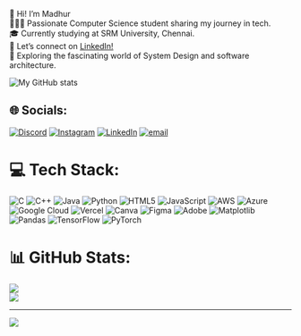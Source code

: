 👋 Hi! I’m Madhur<br/>
👩🏻‍💻 Passionate Computer Science student sharing my journey in tech.<br/>
🎓 Currently studying at SRM University, Chennai.<br/>
🔗 Let’s connect on [LinkedIn!](https://www.linkedin.com/in/madhur-k-71b362280/<)<br/>
💭 Exploring the fascinating world of System Design and software architecture.<br/>

![My GitHub stats](https://github-readme-stats.vercel.app/api?username=Madhur-k4&show_icons=true&theme=radical)


## 🌐 Socials:
[![Discord](https://img.shields.io/badge/Discord-%237289DA.svg?logo=discord&logoColor=white)](https://discord.gg/Aquador#1715) [![Instagram](https://img.shields.io/badge/Instagram-%23E4405F.svg?logo=Instagram&logoColor=white)](https://instagram.com/Madhur.xx) [![LinkedIn](https://img.shields.io/badge/LinkedIn-%230077B5.svg?logo=linkedin&logoColor=white)](https://www.linkedin.com/in/madhur-k-71b362280/) [![email](https://img.shields.io/badge/Email-D14836?logo=gmail&logoColor=white)](mailto:madhur.pkalra@gmail.com) 

# 💻 Tech Stack:
![C](https://img.shields.io/badge/c-%2300599C.svg?style=for-the-badge&logo=c&logoColor=white) ![C++](https://img.shields.io/badge/c++-%2300599C.svg?style=for-the-badge&logo=c%2B%2B&logoColor=white) ![Java](https://img.shields.io/badge/java-%23ED8B00.svg?style=for-the-badge&logo=openjdk&logoColor=white) ![Python](https://img.shields.io/badge/python-3670A0?style=for-the-badge&logo=python&logoColor=ffdd54) ![HTML5](https://img.shields.io/badge/html5-%23E34F26.svg?style=for-the-badge&logo=html5&logoColor=white) ![JavaScript](https://img.shields.io/badge/javascript-%23323330.svg?style=for-the-badge&logo=javascript&logoColor=%23F7DF1E) ![AWS](https://img.shields.io/badge/AWS-%23FF9900.svg?style=for-the-badge&logo=amazon-aws&logoColor=white) ![Azure](https://img.shields.io/badge/azure-%230072C6.svg?style=for-the-badge&logo=microsoftazure&logoColor=white) ![Google Cloud](https://img.shields.io/badge/GoogleCloud-%234285F4.svg?style=for-the-badge&logo=google-cloud&logoColor=white) ![Vercel](https://img.shields.io/badge/vercel-%23000000.svg?style=for-the-badge&logo=vercel&logoColor=white) ![Canva](https://img.shields.io/badge/Canva-%2300C4CC.svg?style=for-the-badge&logo=Canva&logoColor=white) ![Figma](https://img.shields.io/badge/figma-%23F24E1E.svg?style=for-the-badge&logo=figma&logoColor=white) ![Adobe](https://img.shields.io/badge/adobe-%23FF0000.svg?style=for-the-badge&logo=adobe&logoColor=white) ![Matplotlib](https://img.shields.io/badge/Matplotlib-%23ffffff.svg?style=for-the-badge&logo=Matplotlib&logoColor=black) ![Pandas](https://img.shields.io/badge/pandas-%23150458.svg?style=for-the-badge&logo=pandas&logoColor=white) ![TensorFlow](https://img.shields.io/badge/TensorFlow-%23FF6F00.svg?style=for-the-badge&logo=TensorFlow&logoColor=white) ![PyTorch](https://img.shields.io/badge/PyTorch-%23EE4C2C.svg?style=for-the-badge&logo=PyTorch&logoColor=white)
# 📊 GitHub Stats:
![](https://github-readme-stats.vercel.app/api?username=Madhur-k4&theme=radical&hide_border=false&include_all_commits=false&count_private=false)<br/>
![](https://nirzak-streak-stats.vercel.app/?user=Madhur-k4&theme=radical&hide_border=false)<br/>




---
[![](https://visitcount.itsvg.in/api?id=Madhur-k4&icon=0&color=10)](https://visitcount.itsvg.in)

<!-- Proudly created with GPRM ( https://gprm.itsvg.in ) -->
